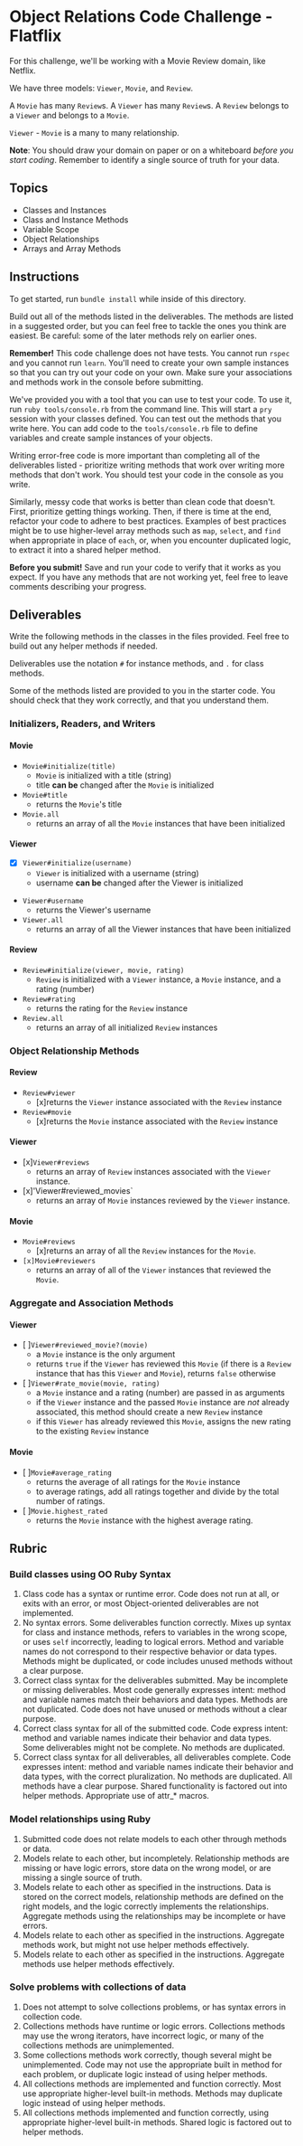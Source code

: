 # Object Relations Code Challenge - Flatflix

For this challenge, we'll be working with a Movie Review domain, like Netflix.

We have three models: `Viewer`, `Movie`, and `Review`.

A `Movie` has many `Review`s. A `Viewer` has many `Review`s. A `Review` belongs to a `Viewer` and belongs to a `Movie`.

`Viewer` - `Movie` is a many to many relationship.

**Note**: You should draw your domain on paper or on a whiteboard _before you start coding_. Remember to identify a single source of truth for your data.

## Topics

- Classes and Instances
- Class and Instance Methods
- Variable Scope
- Object Relationships
- Arrays and Array Methods

## Instructions

To get started, run `bundle install` while inside of this directory.

Build out all of the methods listed in the deliverables. The methods are listed in a suggested order, but you can feel free to tackle the ones you think are easiest. Be careful: some of the later methods rely on earlier ones.

**Remember!** This code challenge does not have tests. You cannot run `rspec` and you cannot run `learn`. You'll need to create your own sample instances so that you can try out your code on your own. Make sure your associations and methods work in the console before submitting.

We've provided you with a tool that you can use to test your code. To use it, run `ruby tools/console.rb` from the command line. This will start a `pry` session with your classes defined. You can test out the methods that you write here. You can add code to the `tools/console.rb` file to define variables and create sample instances of your objects.

Writing error-free code is more important than completing all of the deliverables listed - prioritize writing methods that work over writing more methods that don't work. You should test your code in the console as you write.

Similarly, messy code that works is better than clean code that doesn't. First, prioritize getting things working. Then, if there is time at the end, refactor your code to adhere to best practices. Examples of best practices might be to use higher-level array methods such as `map`, `select`, and `find` when appropriate in place of `each`, or, when you encounter duplicated logic, to extract it into a shared helper method.

**Before you submit!** Save and run your code to verify that it works as you expect. If you have any methods that are not working yet, feel free to leave comments describing your progress.

## Deliverables

Write the following methods in the classes in the files provided. Feel free to build out any helper methods if needed.

Deliverables use the notation `#` for instance methods, and `.` for class methods.

Some of the methods listed are provided to you in the starter code. You should check that they work correctly, and that you understand them.

### Initializers, Readers, and Writers

#### Movie

- `Movie#initialize(title)`
  - `Movie` is initialized with a title (string)
  - title **can be** changed after the `Movie` is initialized
- `Movie#title`
  - returns the `Movie`'s title
- `Movie.all`
  - returns an array of all the `Movie` instances that have been initialized

#### Viewer

- [x] `Viewer#initialize(username)`
  - `Viewer` is initialized with a username (string)
  - username **can be** changed after the Viewer is initialized
- `Viewer#username`
  - returns the Viewer's username
- `Viewer.all`
  - returns an array of all the Viewer instances that have been initialized

#### Review

- `Review#initialize(viewer, movie, rating)`
  - `Review` is initialized with a `Viewer` instance, a `Movie` instance, and a rating (number)
- `Review#rating`
  - returns the rating for the `Review` instance
- `Review.all`
  - returns an array of all initialized `Review` instances

### Object Relationship Methods

#### Review

- `Review#viewer`
  - [x]returns the `Viewer` instance associated with the `Review` instance
- `Review#movie`
  - [x]returns the `Movie` instance associated with the `Review` instance

#### Viewer

- [x]`Viewer#reviews`
  - returns an array of `Review` instances associated with the `Viewer` instance.
- [x]'Viewer#reviewed_movies`
  - returns an array of `Movie` instances reviewed by the `Viewer` instance.

#### Movie

- `Movie#reviews`
  - [x]returns an array of all the `Review` instances for the `Movie`.
- `[x]Movie#reviewers`
  - returns an array of all of the `Viewer` instances that reviewed the `Movie`.

### Aggregate and Association Methods

#### Viewer

- [ ]`Viewer#reviewed_movie?(movie)`
  - a `Movie` instance is the only argument
  - returns `true` if the `Viewer` has reviewed this `Movie` (if there is a `Review` instance that has this `Viewer` and `Movie`), returns `false` otherwise
- [ ]`Viewer#rate_movie(movie, rating)`
  - a `Movie` instance and a rating (number) are passed in as arguments
  - if the `Viewer` instance and the passed `Movie` instance are _not_ already associated, this method should create a new `Review` instance
  - if this `Viewer` has already reviewed this `Movie`, assigns the new rating to the existing `Review` instance

#### Movie

- [ ]`Movie#average_rating`
  - returns the average of all ratings for the `Movie` instance
  - to average ratings, add all ratings together and divide by the total number of ratings.
- [ ]`Movie.highest_rated`
  - returns the `Movie` instance with the highest average rating.

## Rubric

### Build classes using OO Ruby Syntax

1. Class code has a syntax or runtime error. Code does not run at all, or exits with an error, or most Object-oriented deliverables are not implemented.
2. No syntax errors. Some deliverables function correctly. Mixes up syntax for class and instance methods, refers to variables in the wrong scope, or uses `self` incorrectly, leading to logical errors. Method and variable names do not correspond to their respective behavior or data types. Methods might be duplicated, or code includes unused methods without a clear purpose.
3. Correct class syntax for the deliverables submitted. May be incomplete or missing deliverables. Most code generally expresses intent: method and variable names match their behaviors and data types. Methods are not duplicated. Code does not have unused or methods without a clear purpose.
4. Correct class syntax for all of the submitted code. Code express intent: method and variable names indicate their behavior and data types. Some deliverables might not be complete. No methods are duplicated.
5. Correct class syntax for all deliverables, all deliverables complete. Code expresses intent: method and variable names indicate their behavior and data types, with the correct pluralization. No methods are duplicated. All methods have a clear purpose. Shared functionality is factored out into helper methods. Appropriate use of attr\_\* macros.

### Model relationships using Ruby

1. Submitted code does not relate models to each other through methods or data.
2. Models relate to each other, but incompletely. Relationship methods are missing or have logic errors, store data on the wrong model, or are missing a single source of truth.
3. Models relate to each other as specified in the instructions. Data is stored on the correct models, relationship methods are defined on the right models, and the logic correctly implements the relationships. Aggregate methods using the relationships may be incomplete or have errors.
4. Models relate to each other as specified in the instructions. Aggregate methods work, but might not use helper methods effectively.
5. Models relate to each other as specified in the instructions. Aggregate methods use helper methods effectively.

### Solve problems with collections of data

1. Does not attempt to solve collections problems, or has syntax errors in collection code.
2. Collections methods have runtime or logic errors. Collections methods may use the wrong iterators, have incorrect logic, or many of the collections methods are unimplemented.
3. Some collections methods work correctly, though several might be unimplemented. Code may not use the appropriate built in method for each problem, or duplicate logic instead of using helper methods.
4. All collections methods are implemented and function correctly. Most use appropriate higher-level built-in methods. Methods may duplicate logic instead of using helper methods.
5. All collections methods implemented and function correctly, using appropriate higher-level built-in methods. Shared logic is factored out to helper methods.
